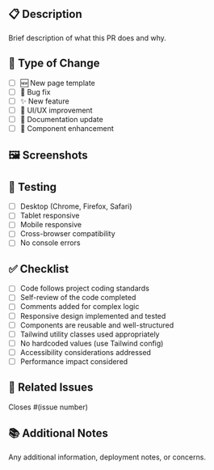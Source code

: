 ## 📋 Description

Brief description of what this PR does and why.

## 🎨 Type of Change

- [ ] 🆕 New page template
- [ ] 🐛 Bug fix
- [ ] ✨ New feature
- [ ] 🎨 UI/UX improvement
- [ ] 📝 Documentation update
- [ ] 🔧 Component enhancement

## 🖼️ Screenshots

<!-- Add screenshots for UI changes -->

## 📱 Testing

- [ ] Desktop (Chrome, Firefox, Safari)
- [ ] Tablet responsive
- [ ] Mobile responsive
- [ ] Cross-browser compatibility
- [ ] No console errors

## ✅ Checklist

- [ ] Code follows project coding standards
- [ ] Self-review of the code completed
- [ ] Comments added for complex logic
- [ ] Responsive design implemented and tested
- [ ] Components are reusable and well-structured
- [ ] Tailwind utility classes used appropriately
- [ ] No hardcoded values (use Tailwind config)
- [ ] Accessibility considerations addressed
- [ ] Performance impact considered

## 🔗 Related Issues

Closes #(issue number)

## 📚 Additional Notes

Any additional information, deployment notes, or concerns.
